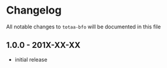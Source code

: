 # Changelog

All notable changes to `totaa-bfo` will be documented in this file

## 1.0.0 - 201X-XX-XX

- initial release
